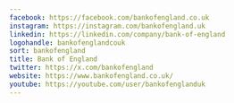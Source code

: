 ```yaml
---
facebook: https://facebook.com/bankofengland.co.uk
instagram: https://instagram.com/bankofengland.uk
linkedin: https://linkedin.com/company/bank-of-england
logohandle: bankofenglandcouk
sort: bankofengland
title: Bank of England
twitter: https://x.com/bankofengland
website: https://www.bankofengland.co.uk/
youtube: https://youtube.com/user/bankofenglanduk
---
```


